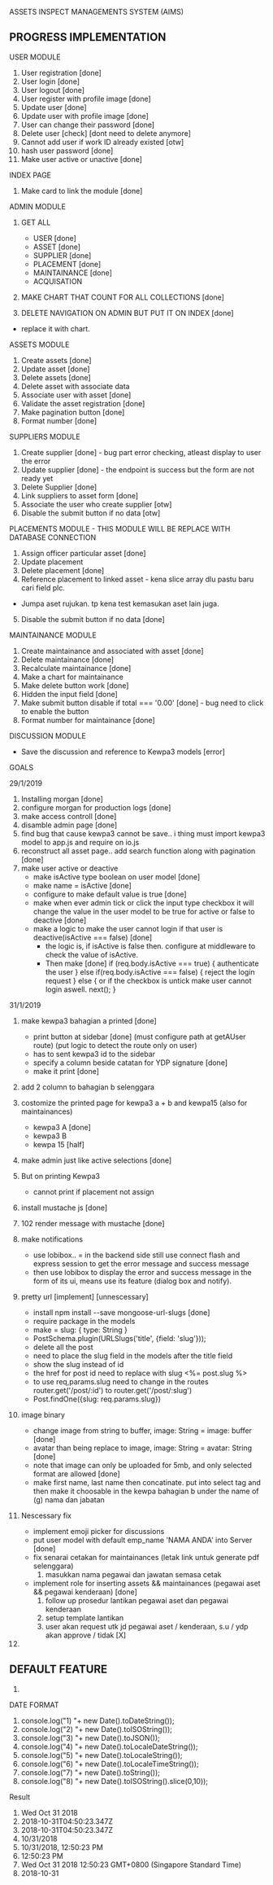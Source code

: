 ASSETS INSPECT MANAGEMENTS SYSTEM (AIMS)

PROGRESS IMPLEMENTATION
-----------------------

USER MODULE

1) User registration [done]
2) User login [done]
3) User logout [done]
4) User register with profile image [done]
5) Update user [done]
6) Update user with profile image [done]
7) User can change their password [done]
8) Delete user [check] [dont need to delete anymore]
9) Cannot add user if work ID already existed [otw]
10) hash user password [done]
11) Make user active or unactive [done]

INDEX PAGE

1) Make card to link the module [done]

ADMIN MODULE 

1) GET ALL
    - USER [done]
    - ASSET [done]
    - SUPPLIER [done]
    - PLACEMENT [done]
    - MAINTAINANCE [done]
    - ACQUISATION

2) MAKE CHART THAT COUNT FOR ALL COLLECTIONS [done]
3) DELETE NAVIGATION ON ADMIN BUT PUT IT ON INDEX [done]
 - replace it with chart.

ASSETS MODULE

1) Create assets [done]
2) Update asset [done]
3) Delete assets [done]
4) Delete asset with associate data
5) Associate user with asset [done]
6) Validate the asset registration [done]
7) Make pagination button [done]
8) Format number [done]

SUPPLIERS MODULE

1) Create supplier [done] - bug part error checking, atleast display to user the error
2) Update supplier [done] - the endpoint is success but the form are not ready yet
3) Delete Supplier [done]
4) Link suppliers to asset form [done]
5) Associate the user who create supplier [otw]
6) Disable the submit button if no data [otw]

PLACEMENTS MODULE - THIS MODULE WILL BE REPLACE WITH DATABASE CONNECTION

1) Assign officer particular asset [done]
2) Update placement 
3) Delete placement [done]
4) Reference placement to linked asset - kena slice array dlu pastu baru cari field plc. 
 - Jumpa aset rujukan. tp kena test kemasukan aset lain juga. 
5) Disable the submit button if no data [done]

MAINTAINANCE MODULE

1) Create maintainance and associated with asset [done]
2) Delete maintainance [done]
3) Recalculate maintainance [done]
4) Make a chart for maintainance
5) Make delete button work [done]
6) Hidden the input field [done] 
7) Make submit button disable if total === '0.00' [done] - bug need to click to enable the button
8) Format number for maintainance [done]

DISCUSSION MODULE

- Save the discussion and reference to Kewpa3 models [error]

GOALS

29/1/2019
1) Installing morgan [done]
2) configure morgan for production logs [done]
3) make access controll [done]
4) disamble admin page [done]
5) find bug that cause kewpa3 cannot be save.. i thing must import kewpa3 model to app.js and require on io.js
6) reconstruct all asset page.. add search function along with pagination [done]
7) make user active or deactive 
    - make isActive type boolean on user model [done]
    - make name = isActive [done]
    - configure to make default value is true [done]
    - make when ever admin tick or click the input type checkbox it will change the value in the user model to be true for active or 
      false to deactive [done]
    - make a logic to make the user cannot login if that user is deactive(isActive === false) [done]
        - the logic is, if isActive is false then. configure at middleware to check the value of isActive. 
        - Then make [done]
        if (req.body.isActive === true) {
            authenticate the user
        } else if(req.body.isActive === false) {
            reject the login request
        } else {
            or if the checkbox is untick make user cannot login aswell.
            next();
        }

31/1/2019
1) make kewpa3 bahagian a printed [done]
    - print button at sidebar [done]
      (must configure path at getAUser route)
      (put logic to detect the route only on user)
    - has to sent kewpa3 id to the sidebar
    - specify a column beside catatan for YDP signature [done]
    - make it print [done]
2) add 2 column to bahagian b selenggara
3) costomize the printed page for kewpa3 a + b and kewpa15 (also for maintainances) 
    - kewpa3 A [done]
    - kewpa3 B 
    - kewpa 15 [half]
4) make admin just like active selections [done]
5) But on printing Kewpa3
    - cannot print if placement not assign
6) install mustache js [done]
7) 102 render message with mustache [done]
8) make notifications
    - use lobibox.. = in the backend side still use connect flash and express session to get the error message and success message
    - then use lobibox to display the error and success message in the form of its ui, means use its feature (dialog box and notify).
9) pretty url [implement] [unnescessary]
    - install npm install --save mongoose-url-slugs [done]
    - require package in the models
    - make = slug: {
        type: String
    }
    - PostSchema.plugin(URLSlugs('title', {field: 'slug'}));
    - delete all the post
    - need to place the slug field in the models after the title field
    - show the slug instead of id
    - the href for post id need to replace with slug <%= post.slug %>
    - to use req,params.slug need to change in the routes router.get('/post/:id') to router.get('/post/:slug')
    - Post.findOne({slug: req.params.slug})

10) image binary
    - change image from string to buffer, image: String = image: buffer [done]
    - avatar than being replace to image, image: String = avatar: String [done]
    - note that image can only be uploaded for 5mb, and only selected format are allowed [done]
    - make first name, last name then concatinate. put into select tag and then make it choosable in the kewpa bahagian b under the name of (g)    nama dan jabatan

11) Nescessary fix
    - implement emoji picker for discussions
    - put user model with default emp_name 'NAMA ANDA' into Server [done]
    - fix senarai cetakan for maintainances (letak link untuk generate pdf selenggara)
        1) masukkan nama pegawai dan jawatan semasa cetak
    - implement role for inserting assets && maintainances (pegawai aset && pegawai kenderaan) [done]
        1) follow up prosedur lantikan pegawai aset dan pegawai kenderaan
        2) setup template lantikan
        3) user akan request utk jd pegawai aset / kenderaan, s.u / ydp akan approve / tidak [X]

12) 
    

DEFAULT FEATURE
---------------

1) 

DATE FORMAT
1) console.log("1) "+  new Date().toDateString());
2) console.log("2) "+  new Date().toISOString());
3) console.log("3) "+  new Date().toJSON());
4) console.log("4) "+  new Date().toLocaleDateString());
5) console.log("5) "+  new Date().toLocaleString());
6) console.log("6) "+  new Date().toLocaleTimeString());
7) console.log("7) "+  new Date().toString());
8) console.log("8) "+  new Date().toISOString().slice(0,10));

Result 

1) Wed Oct 31 2018
2) 2018-10-31T04:50:23.347Z
3) 2018-10-31T04:50:23.347Z
4) 10/31/2018
5) 10/31/2018, 12:50:23 PM
6) 12:50:23 PM
7) Wed Oct 31 2018 12:50:23 GMT+0800 (Singapore Standard Time)
8) 2018-10-31